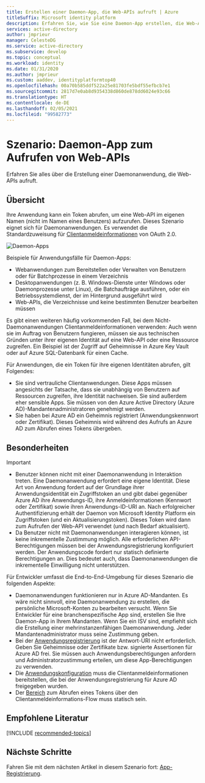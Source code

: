 ```yaml
---
title: Erstellen einer Daemon-App, die Web-APIs aufruft | Azure
titleSuffix: Microsoft identity platform
description: Erfahren Sie, wie Sie eine Daemon-App erstellen, die Web-APIs aufruft.
services: active-directory
author: jmprieur
manager: CelesteDG
ms.service: active-directory
ms.subservice: develop
ms.topic: conceptual
ms.workload: identity
ms.date: 01/31/2020
ms.author: jmprieur
ms.custom: aaddev, identityplatformtop40
ms.openlocfilehash: 00a70b585ddf522a25e81703fe5bdf55efbcb7e1
ms.sourcegitcommit: 2817d7e0ab8d9354338d860de878dd6024e93c66
ms.translationtype: HT
ms.contentlocale: de-DE
ms.lasthandoff: 02/05/2021
ms.locfileid: "99582773"
---
```

# <a name="scenario-daemon-application-that-calls-web-apis"></a>Szenario: Daemon-App zum Aufrufen von Web-APIs

Erfahren Sie alles über die Erstellung einer Daemonanwendung, die Web-APIs aufruft.

## <a name="overview"></a>Übersicht

Ihre Anwendung kann ein Token abrufen, um eine Web-API im eigenen Namen (nicht im Namen eines Benutzers) aufzurufen. Dieses Szenario eignet sich für Daemonanwendungen. Es verwendet die Standardzuweisung für [Clientanmeldeinformationen](v2-oauth2-client-creds-grant-flow.md) von OAuth 2.0.

![Daemon-Apps](./media/scenario-daemon-app/daemon-app.svg)

Beispiele für Anwendungsfälle für Daemon-Apps:

- Webanwendungen zum Bereitstellen oder Verwalten von Benutzern oder für Batchprozesse in einem Verzeichnis
- Desktopanwendungen (z. B. Windows-Dienste unter Windows oder Daemonprozesse unter Linux), die Batchaufträge ausführen, oder ein Betriebssystemdienst, der im Hintergrund ausgeführt wird
- Web-APIs, die Verzeichnisse und keine bestimmten Benutzer bearbeiten müssen

Es gibt einen weiteren häufig vorkommenden Fall, bei dem Nicht-Daemonanwendungen Clientanmeldeinformationen verwenden: Auch wenn sie im Auftrag von Benutzern fungieren, müssen sie aus technischen Gründen unter ihrer eigenen Identität auf eine Web-API oder eine Ressource zugreifen. Ein Beispiel ist der Zugriff auf Geheimnisse in Azure Key Vault oder auf Azure SQL-Datenbank für einen Cache.

Für Anwendungen, die ein Token für ihre eigenen Identitäten abrufen, gilt Folgendes:

- Sie sind vertrauliche Clientanwendungen. Diese Apps müssen angesichts der Tatsache, dass sie unabhängig von Benutzern auf Ressourcen zugreifen, ihre Identität nachweisen. Sie sind außerdem eher sensible Apps. Sie müssen von den Azure Active Directory (Azure AD)-Mandantenadministratoren genehmigt werden.
- Sie haben bei Azure AD ein Geheimnis registriert (Anwendungskennwort oder Zertifikat). Dieses Geheimnis wird während des Aufrufs an Azure AD zum Abrufen eines Tokens übergeben.

## <a name="specifics"></a>Besonderheiten

> [!IMPORTANT]
>
> - Benutzer können nicht mit einer Daemonanwendung in Interaktion treten. Eine Daemonanwendung erfordert eine eigene Identität. Diese Art von Anwendung fordert auf der Grundlage ihrer Anwendungsidentität ein Zugriffstoken an und gibt dabei gegenüber Azure AD ihre Anwendungs-ID, ihre Anmeldeinformationen (Kennwort oder Zertifikat) sowie ihren Anwendungs-ID-URI an. Nach erfolgreicher Authentifizierung erhält der Daemon von Microsoft Identity Platform ein Zugriffstoken (und ein Aktualisierungstoken). Dieses Token wird dann zum Aufrufen der Web-API verwendet (und nach Bedarf aktualisiert).
> - Da Benutzer nicht mit Daemonanwendungen interagieren können, ist keine inkrementelle Zustimmung möglich. Alle erforderlichen API-Berechtigungen müssen bei der Anwendungsregistrierung konfiguriert werden. Der Anwendungscode fordert nur statisch definierte Berechtigungen an. Dies bedeutet auch, dass Daemonanwendungen die inkrementelle Einwilligung nicht unterstützen.

Für Entwickler umfasst die End-to-End-Umgebung für dieses Szenario die folgenden Aspekte:

- Daemonanwendungen funktionieren nur in Azure AD-Mandanten. Es wäre nicht sinnvoll, eine Daemonanwendung zu erstellen, die persönliche Microsoft-Konten zu bearbeiten versucht. Wenn Sie Entwickler für eine branchenspezifische App sind, erstellen Sie Ihre Daemon-App in Ihrem Mandanten. Wenn Sie ein ISV sind, empfiehlt sich die Erstellung einer mehrinstanzenfähigen Daemonanwendung. Jeder Mandantenadministrator muss seine Zustimmung geben.
- Bei der [Anwendungsregistrierung](./scenario-daemon-app-registration.md) ist der Antwort-URI nicht erforderlich. Geben Sie Geheimnisse oder Zertifikate bzw. signierte Assertionen für Azure AD frei. Sie müssen auch Anwendungsberechtigungen anfordern und Administratorzustimmung erteilen, um diese App-Berechtigungen zu verwenden.
- Die [Anwendungskonfiguration](./scenario-daemon-app-configuration.md) muss die Clientanmeldeinformationen bereitstellen, die bei der Anwendungsregistrierung für Azure AD freigegeben wurden.
- Der [Bereich](scenario-daemon-acquire-token.md#scopes-to-request) zum Abrufen eines Tokens über den Clientanmeldeinformations-Flow muss statisch sein.

## <a name="recommended-reading"></a>Empfohlene Literatur

[!INCLUDE [recommended-topics](../../../includes/active-directory-develop-scenarios-prerequisites.md)]

## <a name="next-steps"></a>Nächste Schritte

Fahren Sie mit dem nächsten Artikel in diesem Szenario fort: [App-Registrierung](./scenario-daemon-app-registration.md).
